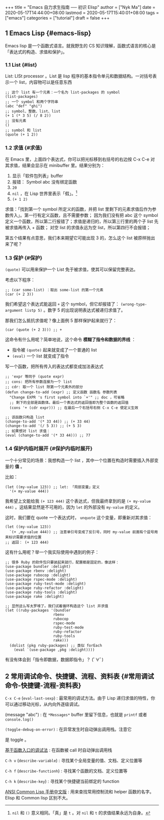 +++
title = "Emacs 自力求生指南 ── 初识 Elisp"
author = ["Nyk Ma"]
date = 2020-05-17T14:44:00+08:00
lastmod = 2020-05-17T15:40:01+08:00
tags = ["emacs"]
categories = ["tutorial"]
draft = false
+++

## <span class="section-num">1</span> Emacs Lisp {#emacs-lisp}

Emacs lisp 是一个函数式语言。就我野生的 CS 知识理解，函数式语言的核心是「表达式的构造、求值和保护」。


### <span class="section-num">1.1</span> List {#list}

List: LISt processor 。List 是 lisp 程序的基本指令单元和数据结构。一对括号表示一个 list，内容物可以是任意东西

```elisp
;; 这个 list 有一个元素：一个名为 list-packages 的 symbol
(list-packages)
;; 一个 symbol 和两个字符串
(abc "def" "ghi")
;; symbol、整数、list、list
(+ 1 (* 3 5) (/ 8 2))
;; 没有元素
()
;; symbol 和 list
(quote (+ 1 2))
```


### <span class="section-num">1.2</span> 求值 {#求值}

在 Emacs 里，上面四个表达式，你可以把光标移到右括号的右边按 C-x C-e
对其求值，结果会显示在 minibuffer 里。结果分别为：

1.  显示「软件包列表」buffer
2.  报错： Symbol abc 没有绑定函数
3.  `20`
4.  `nil` ，在 Lisp 世界里表示「假」。[^fn:1]
5.  `(+ 1 2)`

求值：「找到第一个 symbol 所定义的函数，并把 list 里剩下的元素求值后作为参数传入」。第一行有定义函数，且不需要参数； 因为我们没有把
abc 这个 symbol 定义一个函数，所以第二行报错了；求值是递归的，所以第三行里的两个子 list 先被求值再传入 + 函数； 对空 list 的求值永远为空 list，所以第四行不会报错；

第五个结果有点意思，我们本来期望它可能出现 3 的，怎么这个 list 被原样抛出来了呢？


### <span class="section-num">1.3</span> 保护 {#保护}

`(quote)` 可以用来保护一个 List 免于被求值，使其可以保留完整表达。

考虑以下程序：

```elisp
;; (car some-list) ：取出 some-list 的第一个元素
(car (+ 2 3))
```

我们希望这个表达式能返回 `+` 这个 symbol，但它却报错了： `(wrong-type-argument listp 5)` 。数字 5 的出现说明表达式被递归求值了。

那我们怎么抵抗求值呢？像上面例 5 那样保护起来就行了：

```elisp
(car (quote (+ 2 3))) ;; +
```

这命令有什么用呢？简单地说，这个命令 **模糊了指令和数据的界线** ：

-   指令被 `(quote)` 起来就变成了一个普通的 list
-   `(eval)` 一个 list 就变成了指令

写一个函数，把所有传入的表达式都变成加法表达式

```elisp
;; 'expr 等同于 (quote expr)
;; cons: 把所有参数连接为一个 list
;; cdr: 取一个 list 除第一个元素外的部分
(defun change-to-add (expr) ;; 定义函数 函数名 参数列表
  "Change EXPR 's first symbol into `+'" ;; doc ，可省略
  ;; 剩下的全部是函数体。最后一个表达式的返回值即为整个函数的返回值
  (cons '+ (cdr expr))) ;; 在最后一个右括号右侧 C-x C-e 使定义生效

;; 该函数只构造 list
(change-to-add '(* 33 44)) ;; (+ 33 44)
(change-to-add '(/ 5 3)) ;; (+ 5 3)
;; 如果想对 list 求值：
(eval (change-to-add '(* 33 44))) ;; 77
```


### <span class="section-num">1.4</span> 保护内临时展开 {#保护内临时展开}

一个十分常见的场景：我想构造一个 list ，其中一个位置在构造时需要插入外部变量的 **值** 。

比如：

```elisp
(let ((my-value 123)) ;; let: 「局部变量」定义
  '(+ my-value 444))
```

我希望上文能给我 `(+ 123 444)` 这个表达式，但我最终拿到的是 `(+
    my-value 444)` 。这结果显然是不可用的，因为 `let` 的外部没有
`my-value` 的定义。

这时，我们要在 quote 一个表达式时， `unquote` 这个变量，即重新对其求值：

```elisp
(let ((my-value 123))
  `(+ ,my-value 444)) ;; 注意单引号变成了反引号，同时 my-value 前面有个逗号用来标识需要求值的位置
;; 返回： (+ 123 444)
```

这有什么用呢？举一个我实际使用中遇到的例子：

```elisp
;; 很多 Ruby 的软件包只要装起来就行，配置都是固定的，像这样：
(use-package bundler :delight)
(use-package rbenv :delight)
(use-package rubocop :delight)
(use-package rspec-mode :delight)
(use-package ruby-test-mode :delight)
(use-package ruby-refactor :delight)
(use-package ruby-tools :delight)
(use-package rake :delight)

;; 显然这么写太罗嗦了。我们试着循环构造这个 list 并求值
(let ((ruby-packages '(bundler
                      rbenv
                      rubocop
                      rspec-mode
                      ruby-test-mode
                      ruby-refactor
                      ruby-tools
                      rake)))
  (dolist (pkg ruby-packages) ;; 类似 forEach
    (eval `(use-package ,pkg :delight))))
```

有没有体会到「指令即数据，数据即指令」？ (ﾟ∀ﾟ)


## <span class="section-num">2</span> 常用调试命令、快捷键、流程、资料表 {#常用调试命令-快捷键-流程-资料表}

`C-x C-e` (`eval-last-sexp`)
: 最常用的调试方法。由于 Lisp
    递归求值的特性，你可以通过移动光标，从内向外逐级调试。

(message "abc")
: 在 `*Messages*` buffer 里留下信息，也就是 `printf` 或者 `console.log()`

`(toggle-debug-on-error)`
: 在异常发生时自动弹出调用栈。注意它

是 toggle 。

[基于函数入口的调试法](https://emacs-china.org/t/emacs/11777)
: 在函数被 call 时自动弹出调用栈

`C-h v` (`describe-variable`)
: 寻找某个全局变量的值、文档、定义位置等

`C-h f` (`describe-functionh`)
: 寻找某个函数的文档、定义位置等

`C-h k` (`describe-key`)
: 寻找某个快捷键当前绑定的 function

[ANSI Common Lisp 手册中文版](https://acl.readthedocs.io/en/latest/zhCN/index.html)
: 用来查找常用控制流和 helper 函数的名字。Elisp 和 Common lisp 区别不大。

[^fn:1]: `nil` 和 `()` 意义相同。「真」是 `t` 。对 `nil` 和 `t` 的求值结果永远为自身。
